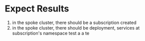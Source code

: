 # Expect Results
1. in the spoke cluster, there should be a subscription created
2. in the spoke cluster, there should be deployment, services at subscription's
   namespace
test
a
a
te
